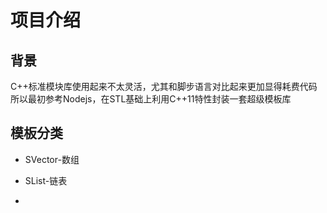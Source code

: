 # **项目介绍**
## **背景**
C++标准模块库使用起来不太灵活，尤其和脚步语言对比起来更加显得耗费代码
所以最初参考Nodejs，在STL基础上利用C++11特性封装一套超级模板库

## **模板分类**
* SVector-数组

* SList-链表

* 
